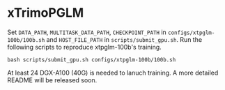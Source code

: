 # xTrimoPGLM 

Set `DATA_PATH`, `MULTITASK_DATA_PATH`, `CHECKPOINT_PATH` in `configs/xtpglm-100b/100b.sh` and `HOST_FILE_PATH` in `scripts/submit_gpu.sh`. Run the following scripts to reproduce xtpglm-100b's  training.

```
bash scripts/submit_gpu.sh configs/xtpglm-100b/100b.sh
```

At least 24 DGX-A100 (40G) is needed to lanuch training. A more detailed README will be released soon.

